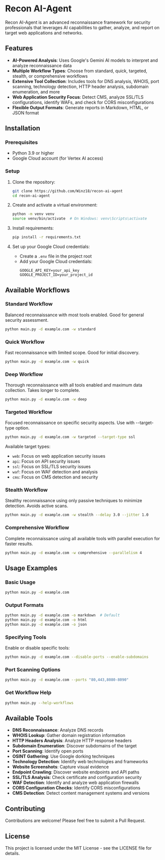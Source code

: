 # Recon AI-Agent

Recon AI-Agent is an advanced reconnaissance framework for security professionals that leverages AI capabilities to gather, analyze, and report on target web applications and networks.

## Features

- **AI-Powered Analysis**: Uses Google's Gemini AI models to interpret and analyze reconnaissance data
- **Multiple Workflow Types**: Choose from standard, quick, targeted, stealth, or comprehensive workflows
- **Extensive Tool Collection**: Includes tools for DNS analysis, WHOIS, port scanning, technology detection, HTTP header analysis, subdomain enumeration, and more
- **Web Application Security Focus**: Detect CMS, analyze SSL/TLS configurations, identify WAFs, and check for CORS misconfigurations
- **Flexible Output Formats**: Generate reports in Markdown, HTML, or JSON format

## Installation

### Prerequisites

- Python 3.9 or higher
- Google Cloud account (for Vertex AI access)

### Setup

1. Clone the repository:
   ```bash
   git clone https://github.com/Winz18/recon-ai-agent
   cd recon-ai-agent
   ```

2. Create and activate a virtual environment:
   ```bash
   python -m venv venv
   source venv/bin/activate  # On Windows: venv\Scripts\activate
   ```

3. Install requirements:
   ```bash
   pip install -r requirements.txt
   ```

4. Set up your Google Cloud credentials:
   - Create a `.env` file in the project root
   - Add your Google Cloud credentials:
     ```
     GOOGLE_API_KEY=your_api_key
     GOOGLE_PROJECT_ID=your_project_id
     ```

## Available Workflows

### Standard Workflow
Balanced reconnaissance with most tools enabled. Good for general security assessment.
```bash
python main.py -d example.com -w standard
```

### Quick Workflow
Fast reconnaissance with limited scope. Good for initial discovery.
```bash
python main.py -d example.com -w quick
```

### Deep Workflow
Thorough reconnaissance with all tools enabled and maximum data collection. Takes longer to complete.
```bash
python main.py -d example.com -w deep
```

### Targeted Workflow
Focused reconnaissance on specific security aspects. Use with --target-type option.
```bash
python main.py -d example.com -w targeted --target-type ssl
```

Available target types:
- `web`: Focus on web application security issues
- `api`: Focus on API security issues
- `ssl`: Focus on SSL/TLS security issues
- `waf`: Focus on WAF detection and analysis
- `cms`: Focus on CMS detection and security

### Stealth Workflow
Stealthy reconnaissance using only passive techniques to minimize detection. Avoids active scans.
```bash
python main.py -d example.com -w stealth --delay 3.0 --jitter 1.0
```

### Comprehensive Workflow
Complete reconnaissance using all available tools with parallel execution for faster results.
```bash
python main.py -d example.com -w comprehensive --parallelism 4
```

## Usage Examples

### Basic Usage
```bash
python main.py -d example.com
```

### Output Formats
```bash
python main.py -d example.com -o markdown  # Default
python main.py -d example.com -o html
python main.py -d example.com -o json
```

### Specifying Tools
Enable or disable specific tools:
```bash
python main.py -d example.com --disable-ports --enable-subdomains
```

### Port Scanning Options
```bash
python main.py -d example.com --ports "80,443,8080-8090"
```

### Get Workflow Help
```bash
python main.py --help-workflows
```

## Available Tools

- **DNS Reconnaissance**: Analyze DNS records
- **WHOIS Lookup**: Gather domain registration information
- **HTTP Headers Analysis**: Analyze HTTP response headers
- **Subdomain Enumeration**: Discover subdomains of the target
- **Port Scanning**: Identify open ports
- **OSINT Gathering**: Use Google dorking techniques
- **Technology Detection**: Identify web technologies and frameworks
- **Website Screenshots**: Capture visual evidence
- **Endpoint Crawling**: Discover website endpoints and API paths
- **SSL/TLS Analysis**: Check certificate and configuration security
- **WAF Detection**: Identify and analyze web application firewalls
- **CORS Configuration Checks**: Identify CORS misconfigurations
- **CMS Detection**: Detect content management systems and versions

## Contributing

Contributions are welcome! Please feel free to submit a Pull Request.

## License

This project is licensed under the MIT License - see the LICENSE file for details.
